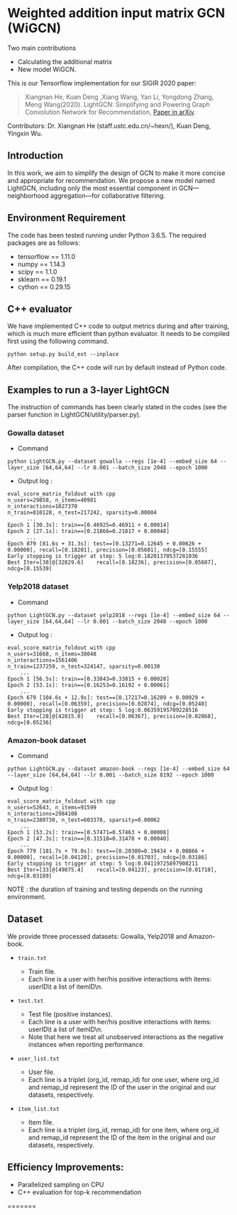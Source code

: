 # Weighted addition input matrix GCN (WiGCN)

Two main contributions
- Calculating the additional matrix
- New model WiGCN.

This is our Tensorflow implementation for our SIGIR 2020 paper:

>Xiangnan He, Kuan Deng ,Xiang Wang, Yan Li, Yongdong Zhang, Meng Wang(2020). LightGCN: Simplifying and Powering Graph Convolution Network for Recommendation, [Paper in arXiv](https://arxiv.org/abs/2002.02126).

Contributors: Dr. Xiangnan He (staff.ustc.edu.cn/~hexn/), Kuan Deng, Yingxin Wu.


## Introduction
In this work, we aim to simplify the design of GCN to make it more concise and appropriate for recommendation. We propose a new model named LightGCN, including only the most essential component in GCN—neighborhood aggregation—for collaborative filtering.

## Environment Requirement
The code has been tested running under Python 3.6.5. The required packages are as follows:
* tensorflow == 1.11.0
* numpy == 1.14.3
* scipy == 1.1.0
* sklearn == 0.19.1
* cython == 0.29.15
## C++ evaluator
We have implemented C++ code to output metrics during and after training, which is much more efficient than python evaluator. It needs to be compiled first using the following command. 
```
python setup.py build_ext --inplace
```
After compilation, the C++ code will run by default instead of Python code.

## Examples to run a 3-layer LightGCN
The instruction of commands has been clearly stated in the codes (see the parser function in LightGCN/utility/parser.py).
### Gowalla dataset
* Command
```
python LightGCN.py --dataset gowalla --regs [1e-4] --embed_size 64 --layer_size [64,64,64] --lr 0.001 --batch_size 2048 --epoch 1000
```
* Output log :
```
eval_score_matrix_foldout with cpp
n_users=29858, n_items=40981
n_interactions=1027370
n_train=810128, n_test=217242, sparsity=0.00084
      ...
Epoch 1 [30.3s]: train==[0.46925=0.46911 + 0.00014]
Epoch 2 [27.1s]: train==[0.21866=0.21817 + 0.00048]
      ...
Epoch 879 [81.6s + 31.3s]: test==[0.13271=0.12645 + 0.00626 + 0.00000], recall=[0.18201], precision=[0.05601], ndcg=[0.15555]
Early stopping is trigger at step: 5 log:0.18201370537281036
Best Iter=[38]@[32829.6]	recall=[0.18236], precision=[0.05607], ndcg=[0.15539]
```


### Yelp2018 dataset
* Command
```
python LightGCN.py --dataset yelp2018 --regs [1e-4] --embed_size 64 --layer_size [64,64,64] --lr 0.001 --batch_size 2048 --epoch 1000
```
* Output log :
```
eval_score_matrix_foldout with cpp
n_users=31668, n_items=38048
n_interactions=1561406
n_train=1237259, n_test=324147, sparsity=0.00130
    ...
Epoch 1 [56.5s]: train==[0.33843=0.33815 + 0.00028]
Epoch 2 [53.1s]: train==[0.16253=0.16192 + 0.00061]
    ...
Epoch 679 [104.6s + 12.9s]: test==[0.17217=0.16289 + 0.00929 + 0.00000], recall=[0.06359], precision=[0.02874], ndcg=[0.05240]
Early stopping is trigger at step: 5 log:0.06359195709228516
Best Iter=[28]@[42815.0]	recall=[0.06367], precision=[0.02868], ndcg=[0.05236]
```
### Amazon-book dataset
* Command
```
python LightGCN.py --dataset amazon-book --regs [1e-4] --embed_size 64 --layer_size [64,64,64] --lr 0.001 --batch_size 8192 --epoch 1000
```
* Output log :
```
eval_score_matrix_foldout with cpp
n_users=52643, n_items=91599
n_interactions=2984108
n_train=2380730, n_test=603378, sparsity=0.00062
    ...
Epoch 1 [53.2s]: train==[0.57471=0.57463 + 0.00008]
Epoch 2 [47.3s]: train==[0.31518=0.31478 + 0.00040]
    ...
Epoch 779 [181.7s + 79.0s]: test==[0.20300=0.19434 + 0.00866 + 0.00000], recall=[0.04120], precision=[0.01703], ndcg=[0.03186]
Early stopping is trigger at step: 5 log:0.04119725897908211
Best Iter=[33]@[49875.4]	recall=[0.04123], precision=[0.01710], ndcg=[0.03189]
```
NOTE : the duration of training and testing depends on the running environment.
## Dataset
We provide three processed datasets: Gowalla, Yelp2018 and Amazon-book.
* `train.txt`
  * Train file.
  * Each line is a user with her/his positive interactions with items: userID\t a list of itemID\n.

* `test.txt`
  * Test file (positive instances).
  * Each line is a user with her/his positive interactions with items: userID\t a list of itemID\n.
  * Note that here we treat all unobserved interactions as the negative instances when reporting performance.
  
* `user_list.txt`
  * User file.
  * Each line is a triplet (org_id, remap_id) for one user, where org_id and remap_id represent the ID of the user in the original and our datasets, respectively.
  
* `item_list.txt`
  * Item file.
  * Each line is a triplet (org_id, remap_id) for one item, where org_id and remap_id represent the ID of the item in the original and our datasets, respectively.

## Efficiency Improvements:
  * Parallelized sampling on CPU
  * C++ evaluation for top-k recommendation

=======

